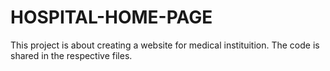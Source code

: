 # HOSPITAL-HOME-PAGE
This project is about creating a website for medical instituition.
The code is shared in the respective files.
